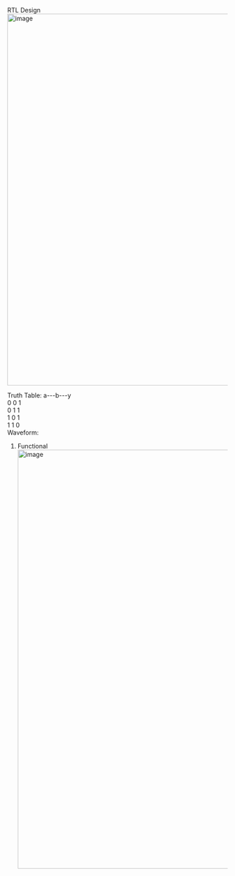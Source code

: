 RTL Design
<img width="850" alt="image" src="https://github.com/user-attachments/assets/9305e1bc-cc49-4195-8325-2dca282a1878">

Truth Table:
a---b---y \
0   0   1  \
0   1   1  \
1   0   1  \
1   1   0  \
Waveform: 
1. Functional
   <img width="958" alt="image" src="https://github.com/user-attachments/assets/06fef6ac-e316-44cc-97db-cb65b09cd14b">
